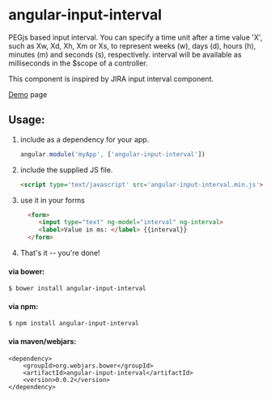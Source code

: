 # angular-input-interval
PEGjs based input interval. You can specify a time unit after a time value 'X', such as Xw, Xd, Xh, Xm or Xs, to represent weeks (w), days (d), hours (h), minutes (m) and seconds (s), respectively. interval will be available as milliseconds in the $scope of a controller.

This component is inspired by JIRA input interval component.

<a href="http://htmlpreview.github.io/?https://github.com/turixspot/angular-input-interval/blob/master/example/index.html" target="_blank">Demo</a> page

## Usage:

1. include as a dependency for your app.

    ```js
    angular.module('myApp', ['angular-input-interval'])
    ```
    
2. include the supplied JS file.

    ```html
    <script type='text/javascript' src='angular-input-interval.min.js'></script>
    ```
3. use it in your forms

    ```html
      <form>
         <input type="text" ng-model="interval" ng-interval>
         <label>Value in ms: </label> {{interval}}
      </form>
    ```

4. That's it -- you're done!

#### via bower:
```
$ bower install angular-input-interval
```
#### via npm:
```
$ npm install angular-input-interval
```

#### via maven/webjars:
```
<dependency>
	<groupId>org.webjars.bower</groupId>
	<artifactId>angular-input-interval</artifactId>
	<version>0.0.2</version>
</dependency>
```

